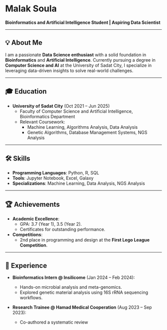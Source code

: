 # **Malak Soula**  
**Bioinformatics and Artificial Intelligence Student | Aspiring Data Scientist**

---

## 💡 About Me  
I am a passionate **Data Science enthusiast** with a solid foundation in **Bioinformatics** and **Artificial Intelligence**. Currently pursuing a degree in **Computer Science and AI** at the University of Sadat City, I specialize in leveraging data-driven insights to solve real-world challenges.  

---

## 🎓 Education  
- **University of Sadat City** (Oct 2021 – Jun 2025)  
  - Faculty of Computer Science and Artificial Intelligence, Bioinformatics Department  
  - Relevant Coursework:  
    - Machine Learning, Algorithms Analysis, Data Analysis  
    - Genetic Algorithms, Database Management Systems, NGS Analysis  

---

## 🛠️ Skills  
- **Programming Languages**: Python, R, SQL  
- **Tools**: Jupyter Notebook, Excel, Galaxy  
- **Specializations**: Machine Learning, Data Analysis, NGS Analysis  

---

## 🏆 Achievements  
- **Academic Excellence**:  
  - GPA: 3.7 (Year 1), 3.5 (Year 2).  
  - Certificates for outstanding performance.  
- **Competitions**:  
  - 2nd place in programming and design at the **First Lego League Competition**.  

---

## 💼 Experience  
- **Bioinformatics Intern @ Insilicome** (Jan 2024 – Feb 2024):  
  - Hands-on microbial analysis and meta-genomics.  
  - Explored genetic material analysis using 16S rRNA sequencing workflows.  

- **Research Trainee @ Hamad Medical Cooperation** (Aug 2023 – Sep 2023):  
  - Co-authored a systematic review 
